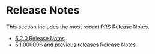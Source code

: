 [title]: # (Release Notes)
[tags]: # (release notes)
[priority]: # (1000)
# Release Notes 

This section includes the most recent PRS Release Notes.

* [5.2.0 Release Notes](5.2.md)
* [5.1.000006 and previous releases Release Notes](prev.md)
